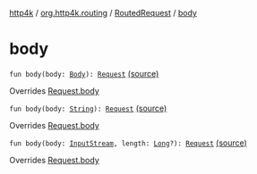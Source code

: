 [http4k](../../index.md) / [org.http4k.routing](../index.md) / [RoutedRequest](index.md) / [body](./body.md)

# body

`fun body(body: `[`Body`](../../org.http4k.core/-body/index.md)`): `[`Request`](../../org.http4k.core/-request/index.md) [(source)](https://github.com/http4k/http4k/blob/master/http4k-core/src/main/kotlin/org/http4k/routing/routing.kt#L116)

Overrides [Request.body](../../org.http4k.core/-request/body.md)


`fun body(body: `[`String`](https://kotlinlang.org/api/latest/jvm/stdlib/kotlin/-string/index.html)`): `[`Request`](../../org.http4k.core/-request/index.md) [(source)](https://github.com/http4k/http4k/blob/master/http4k-core/src/main/kotlin/org/http4k/routing/routing.kt#L118)

Overrides [Request.body](../../org.http4k.core/-request/body.md)


`fun body(body: `[`InputStream`](http://docs.oracle.com/javase/6/docs/api/java/io/InputStream.html)`, length: `[`Long`](https://kotlinlang.org/api/latest/jvm/stdlib/kotlin/-long/index.html)`?): `[`Request`](../../org.http4k.core/-request/index.md) [(source)](https://github.com/http4k/http4k/blob/master/http4k-core/src/main/kotlin/org/http4k/routing/routing.kt#L120)

Overrides [Request.body](../../org.http4k.core/-request/body.md)

